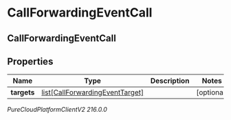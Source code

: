 # CallForwardingEventCall

## CallForwardingEventCall

## Properties

|Name | Type | Description | Notes|
|------------ | ------------- | ------------- | -------------|
| **targets** | [list[CallForwardingEventTarget]](CallForwardingEventTarget) |  | [optional] |



_PureCloudPlatformClientV2 216.0.0_
